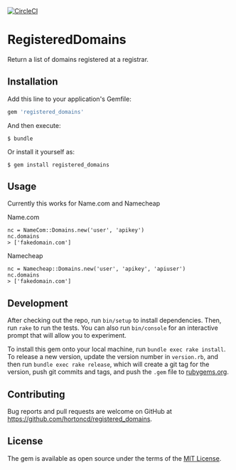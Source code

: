 [![CircleCI](https://circleci.com/gh/hortoncd/registered_domains.svg?style=svg)](https://circleci.com/gh/hortoncd/registered_domains)

# RegisteredDomains

Return a list of domains registered at a registrar.

## Installation

Add this line to your application's Gemfile:

```ruby
gem 'registered_domains'
```

And then execute:

    $ bundle

Or install it yourself as:

    $ gem install registered_domains

## Usage
Currently this works for Name.com and Namecheap

Name.com
```
nc = NameCom::Domains.new('user', 'apikey')
nc.domains
> ['fakedomain.com']
```

Namecheap
```
nc = Namecheap::Domains.new('user', 'apikey', 'apiuser')
nc.domains
> ['fakedomain.com']
```


## Development

After checking out the repo, run `bin/setup` to install dependencies. Then, run `rake` to run the tests. You can also run `bin/console` for an interactive prompt that will allow you to experiment.

To install this gem onto your local machine, run `bundle exec rake install`. To release a new version, update the version number in `version.rb`, and then run `bundle exec rake release`, which will create a git tag for the version, push git commits and tags, and push the `.gem` file to [rubygems.org](https://rubygems.org).

## Contributing

Bug reports and pull requests are welcome on GitHub at https://github.com/hortoncd/registered_domains.

## License

The gem is available as open source under the terms of the [MIT License](https://opensource.org/licenses/MIT).
